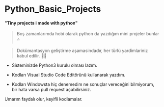 # Python_Basic_Projects

#### "Tiny projects i made with python"

> Boş zamanlarımda hobi olarak python da yazdığım mini projeler bunlar ⭐️

> Dokümantasyon geliştirme aşamasindadır, her türlü yardimlariniz kabul edilir. 👍🏻

- Sisteminizde Python3 kurulu olması lazım.

- Kodları Visual Studio Code Editörünü kullanarak yazdım.

- Kodları Windowsta hiç denemedim ne sonuçlar vereceğini bilmiyorum, bir hata varsa pull request açabilirsiniz.

Umarım faydalı olur, keyifli kodlamalar. 



